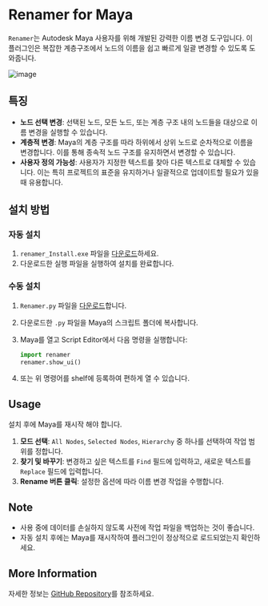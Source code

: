 # Renamer for Maya

`Renamer`는 Autodesk Maya 사용자를 위해 개발된 강력한 이름 변경 도구입니다. 이 플러그인은 복잡한 계층구조에서 노드의 이름을 쉽고 빠르게 일괄 변경할 수 있도록 도와줍니다.

![image](https://github.com/CharlieYang0040/MayaScriptsRepo/assets/129147417/eb64be65-8992-4a45-9693-04350b97d85b)

## 특징

- **노드 선택 변경**: 선택된 노드, 모든 노드, 또는 계층 구조 내의 노드들을 대상으로 이름 변경을 실행할 수 있습니다.
- **계층적 변경**: Maya의 계층 구조를 따라 하위에서 상위 노드로 순차적으로 이름을 변경합니다. 이를 통해 종속적 노드 구조를 유지하면서 변경할 수 있습니다.
- **사용자 정의 가능성**: 사용자가 지정한 텍스트를 찾아 다른 텍스트로 대체할 수 있습니다. 이는 특히 프로젝트의 표준을 유지하거나 일괄적으로 업데이트할 필요가 있을 때 유용합니다.

## 설치 방법

### 자동 설치

1. `renamer_Install.exe` 파일을 [다운로드](https://raw.githubusercontent.com/CharlieYang0040/MayaScriptsRepo/main/renamer/pyinstaller/dist/renamer_Install.exe)하세요.
2. 다운로드한 실행 파일을 실행하여 설치를 완료합니다.

### 수동 설치

1. `Renamer.py` 파일을 [다운로드](https://raw.githubusercontent.com/CharlieYang0040/MayaScriptsRepo/main/renamer/renamer.py)합니다.
2. 다운로드한 `.py` 파일을 Maya의 스크립트 폴더에 복사합니다.
3. Maya를 열고 Script Editor에서 다음 명령을 실행합니다:

    ```python
    import renamer
    renamer.show_ui()
    ```

4. 또는 위 명령어를 shelf에 등록하여 편하게 열 수 있습니다.

## Usage

설치 후에 Maya를 재시작 해야 합니다.

1. **모드 선택**: `All Nodes`, `Selected Nodes`, `Hierarchy` 중 하나를 선택하여 작업 범위를 정합니다.
2. **찾기 및 바꾸기**: 변경하고 싶은 텍스트를 `Find` 필드에 입력하고, 새로운 텍스트를 `Replace` 필드에 입력합니다.
3. **Rename 버튼 클릭**: 설정한 옵션에 따라 이름 변경 작업을 수행합니다.

## Note

- 사용 중에 데이터를 손실하지 않도록 사전에 작업 파일을 백업하는 것이 좋습니다.
- 자동 설치 후에는 Maya를 재시작하여 플러그인이 정상적으로 로드되었는지 확인하세요.

## More Information

자세한 정보는 [GitHub Repository](https://github.com/CharlieYang0040/MayaScriptsRepo/tree/main/renamer)를 참조하세요.
